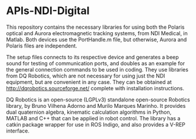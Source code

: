 # APIs-NDI-Digital

This repository contains the necessary libraries for using both the Polaris optical and Aurora electromagnetic tracking systems, from NDI Medical, in Matlab. Both devices use the PortHandle.m file, but otherwise, Aurora and Polaris files are independent. 

The setup files connects to its respective device and generates a beep sound for testing of communication ports, and doubles as an example for the general connection commands to be used in coding. They use libraries from DQ Robotics, which are not necessary for using just the NDI equipment, but are convenient in any case. They can be obtained at http://dqrobotics.sourceforge.net/ complete with installation instructions.

DQ Robotics is an open-source (LGPLv3) standalone open-source Robotics library, by Bruno Vilhena Adorno and Murilo Marques Marinho. It provides dual quaternion algebra, kinematic calculation algorithms in Python, MATLAB and C++ that can be applied in robot control. The library has a catkin package wrapper for use in ROS Indigo, and also provides a V-REP interface.
